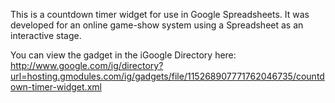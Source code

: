 This is a countdown timer widget for use in Google Spreadsheets. It was developed for an online game-show system using a Spreadsheet as an interactive stage.

You can view the gadget in the iGoogle Directory here:
http://www.google.com/ig/directory?url=hosting.gmodules.com/ig/gadgets/file/115268907771762046735/countdown-timer-widget.xml